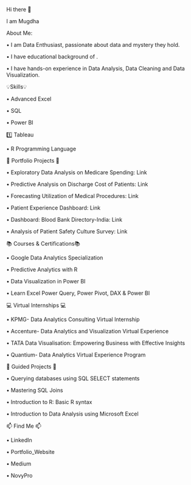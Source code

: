 Hi there 👋


 I am Mugdha
 

About Me:

• I am Data Enthusiast, passionate about data and mystery they hold.

• I have educational background of .

• I have hands-on experience in Data Analysis, Data Cleaning and Data Visualization.

 

💡Skills💡

• Advanced Excel

• SQL

• Power BI

:one: Tableau

• R Programming Language

 

📂 Portfolio Projects 📂

• Exploratory Data Analysis on Medicare Spending: Link

• Predictive Analysis on Discharge Cost of Patients: Link

• Forecasting Utilization of Medical Procedures: Link

• Patient Experience Dashboard: Link

• Dashboard: Blood Bank Directory-India: Link

• Analysis of Patient Safety Culture Survey: Link

 

📚 Courses & Certifications📚

• Google Data Analytics Specialization

• Predictive Analytics with R

• Data Visualization in Power BI

• Learn Excel Power Query, Power Pivot, DAX & Power BI

 

💻 Virtual Internships 💻

• KPMG- Data Analytics Consulting Virtual Internship

• Accenture- Data Analytics and Visualization Virtual Experience

• TATA Data Visualisation: Empowering Business with Effective Insights

• Quantium- Data Analytics Virtual Experience Program

 

📝 Guided Projects 📝

• Querying databases using SQL SELECT statements

• Mastering SQL Joins

• Introduction to R: Basic R syntax

• Introduction to Data Analysis using Microsoft Excel

 

📫 Find Me 📫

• LinkedIn

• Portfolio_Website

• Medium

• NovyPro

<!--
**MugdhaMishra/MugdhaMishra** is a ✨ _special_ ✨ repository because its `README.md` (this file) appears on your GitHub profile.

Here are some ideas to get you started:

- 🔭 I’m currently working on ...
- 🌱 I’m currently learning ...
- 👯 I’m looking to collaborate on ...
- 🤔 I’m looking for help with ...
- 💬 Ask me about ...
- 📫 How to reach me: ...
- 😄 Pronouns: ...
- ⚡ Fun fact: ...
-->
